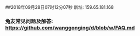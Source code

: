 ##2018年09月28日07时12分07秒 新址: 159.65.181.168
### 兔友常见问题及解答: https://github.com/wanggonging/d/blob/w/FAQ.md
